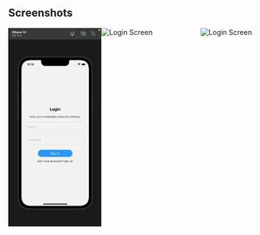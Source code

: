 ## Screenshots

<div style="display:flex;flex-direction:row;justify-content:space-between;">
  <img src="/assets/pic1.png" alt="Login Screen" height="400" width="200"/>
  <img src="/assets/assets/pic2.png" alt="Login Screen" height="400" width="200"/>
  <img src="/assets/assets/pic3.png" alt="Login Screen" height="400" width="200"/>
</div>